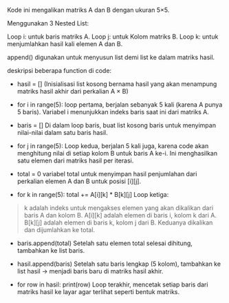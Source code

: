 Kode ini mengalikan matriks A dan B dengan ukuran 5×5.

Menggunakan 3 Nested List:

Loop i: untuk baris matriks A.
Loop j: untuk Kolom matriks B.
Loop k: untuk menjumlahkan hasil kali elemen A dan B.

append() digunakan untuk menyusun list demi list ke dalam matriks hasil.

deskripsi beberapa function di code:

* hasil = []
  (Inisialisasi list kosong bernama hasil yang akan menampung matriks hasil akhir dari perkalian A × B)

* for i in range(5):
   loop pertama, berjalan sebanyak 5 kali (karena A punya 5 baris). Variabel i menunjukkan indeks baris saat ini dari matriks A.

* baris = []
  Di dalam loop baris, buat list kosong baris untuk menyimpan nilai-nilai dalam satu baris hasil.

* for j in range(5):
  Loop kedua, berjalan 5 kali juga, karena code akan menghitung nilai di setiap kolom B untuk baris A ke-i. Ini menghasilkan satu elemen dari matriks hasil per iterasi.

*  total = 0
  variabel total untuk menyimpan hasil penjumlahan dari perkalian elemen A dan B untuk posisi [i][j].

*  for k in range(5):
            total += A[i][k] * B[k][j]
  Loop ketiga:

> k adalah indeks untuk mengakses elemen yang akan dikalikan dari baris A dan kolom B.
> A[i][k] adalah elemen di baris i, kolom k dari A.
> B[k][j] adalah elemen di baris k, kolom j dari B.
> Keduanya dikalikan dan dijumlahkan ke total.

* baris.append(total)
  Setelah satu elemen total selesai dihitung, tambahkan ke list baris.

* hasil.append(baris)
  Setelah satu baris lengkap (5 kolom), tambahkan ke list hasil → menjadi baris baru di matriks hasil akhir.

* for row in hasil:
    print(row)
  Loop terakhir, mencetak setiap baris dari matriks hasil ke layar agar terlihat seperti bentuk matriks.

  
